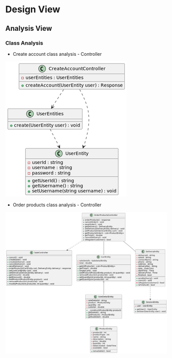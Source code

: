 # Design View

## Analysis View

### Class Analysis

- Create account class analysis - Controller

![](./images/CreateAccountController.ClassAnalysis.png)

- Order products class analysis - Controller

![](./images/OrderProductsController.ClassAnalysis.png)